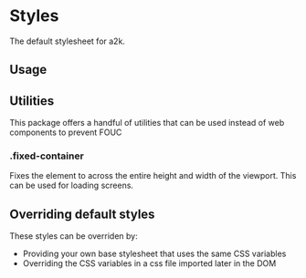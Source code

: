 # Styles

The default stylesheet for a2k.

## Usage

<html lang="en-GB">
  <head>
    <link rel="stylesheet" href="./node_modules/@a2000/styles/a2k-styles.css" />
  <body>
  </body>
</html>

## Utilities

This package offers a handful of utilities that can be used instead of web components to prevent FOUC

### .fixed-container

Fixes the element to across the entire height and width of the viewport. This can be used for loading screens.

## Overriding default styles

These styles can be overriden by:

- Providing your own base stylesheet that uses the same CSS variables
- Overriding the CSS variables in a css file imported later in the DOM
